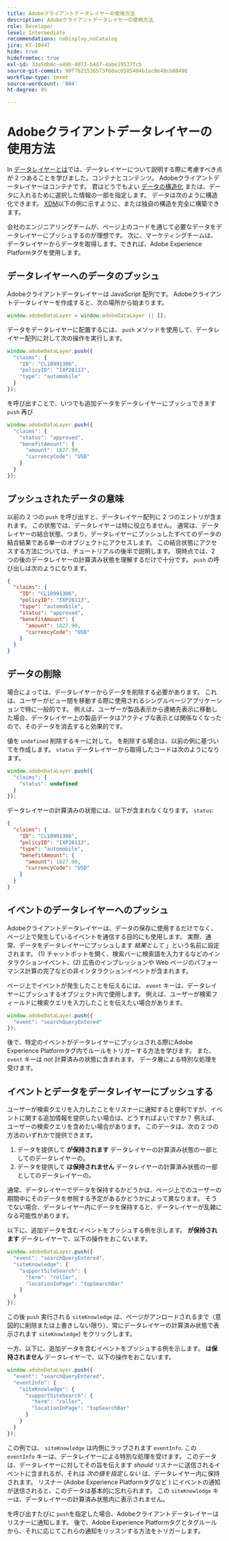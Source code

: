 ```yaml
---
title: Adobeクライアントデータレイヤーの使用方法
description: Adobeクライアントデータレイヤーの使用方法
role: Developer
level: Intermediate
recommendations: noDisplay,noCatalog
jira: KT-10447
hide: true
hidefromtoc: true
exl-id: 33a5db8c-e49b-4073-b4d7-4abe19537fcb
source-git-commit: 90f7621536573f60ac6585404b1ac0e49cb08496
workflow-type: tm+mt
source-wordcount: '884'
ht-degree: 0%

---
```


# Adobeクライアントデータレイヤーの使用方法

In [データレイヤーとは](whats-a-data-layer.md)では、データレイヤーについて説明する際に考慮すべき点が 2 つあることを学びました。コンテナとコンテンツ。 Adobeクライアントデータレイヤーはコンテナです。 君はどうでもよい [データの構造化](../structuring-your-data.md) または、データに入れるために選択した情報の一部を指定します。 データは次のように構造化できます。 [XDM](../structuring-your-data.md#xdm)以下の例に示すように、または独自の構造を完全に構築できます。

会社のエンジニアリングチームが、ページ上のコードを通じて必要なデータをデータレイヤーにプッシュするのが理想です。 次に、マーケティングチームは、データレイヤーからデータを取得します。できれば、Adobe Experience Platformタグを使用します。

## データレイヤーへのデータのプッシュ

Adobeクライアントデータレイヤーは JavaScript 配列です。 Adobeクライアントデータレイヤーを作成すると、次の場所から始まります。

```js
window.adobeDataLayer = window.adobeDataLayer || [];
```

データをデータレイヤーに配置するには、 `push` メソッドを使用して、データレイヤー配列に対して次の操作を実行します。

```js
window.adobeDataLayer.push({
  "claims": {
    "ID": "CL10991306",
    "policyID": "IXP28113",
    "type": "automobile"
  }
});
```

を呼び出すことで、いつでも追加データをデータレイヤーにプッシュできます `push` 再び

```js
window.adobeDataLayer.push({
  "claims": {
    "status": "approved",
    "benefitAmount": {
      "amount": 1827.90,
      "currencyCode": "USD"
    }
  }
});
```

## プッシュされたデータの意味

以前の 2 つの `push` を呼び出すと、データレイヤー配列に 2 つのエントリが含まれます。 この状態では、データレイヤーは特に役立ちません。 通常は、データレイヤーの結合状態、つまり、データレイヤーにプッシュしたすべてのデータの結合結果である単一のオブジェクトにアクセスします。 この結合状態にアクセスする方法については、チュートリアルの後半で説明します。 現時点では、2 つの後のデータレイヤーの計算済み状態を理解するだけで十分です。 `push` の呼び出しは次のようになります。

```json
{
  "claims": {
    "ID": "CL10991306",
    "policyID": "IXP28113",
    "type": "automobile",
    "status": "approved",
    "benefitAmount": {
      "amount": 1827.90,
      "currencyCode": "USD"
    }
  }
}
```

## データの削除

場合によっては、データレイヤーからデータを削除する必要があります。 これは、ユーザーがビュー間を移動する際に使用されるシングルページアプリケーションで特に一般的です。 例えば、ユーザーが製品表示から連絡先表示に移動した場合、データレイヤー上の製品データはアクティブな表示とは関係なくなったので、そのデータを消去すると効果的です。

値を `undefined` 削除するキーに対して。 を削除する場合は、以前の例に基づいてを作成します。 `status` データレイヤーから取得したコードは次のようになります。

```js
window.adobeDataLayer.push({
  "claims": {
    "status": undefined
  }
});
```

データレイヤーの計算済みの状態には、以下が含まれなくなります。 `status`:

```json
{
  "claims": {
    "ID": "CL10991306",
    "policyID": "IXP28113",
    "type": "automobile",
    "benefitAmount": {
      "amount": 1827.90,
      "currencyCode": "USD"
    }
  }
}
```

## イベントのデータレイヤーへのプッシュ

Adobeクライアントデータレイヤーは、データの保存に使用するだけでなく、ページ上で発生しているイベントを通信する目的にも使用します。 実際、通常、データをデータレイヤーにプッシュします _結果として_ 」という名前に設定されます。 (1) チャットボットを開く、検索バーに検索語を入力するなどのインタラクションイベント、(2) 広告のインプレッションや Web ページのパフォーマンス計算の完了などの非インタラクションイベントが含まれます。

ページ上でイベントが発生したことを伝えるには、 `event` キーは、データレイヤーにプッシュするオブジェクト内で使用します。 例えば、ユーザーが検索フィールドに検索クエリを入力したことを伝えたい場合があります。

```js
window.adobeDataLayer.push({
  "event": "searchQueryEntered"
});
```

後で、特定のイベントがデータレイヤーにプッシュされる際にAdobe Experience Platformタグ内でルールをトリガーする方法を学びます。 また、 `event` キーは _not_ 計算済みの状態に含まれます。 データ層による特別な処理を受けます。

## イベントとデータをデータレイヤーにプッシュする

ユーザーが検索クエリを入力したことをリスナーに通知すると便利ですが、イベントに関する追加情報を提供したい場合は、どうすればよいですか？ 例えば、ユーザーの検索クエリを含めたい場合があります。 このデータは、次の 2 つの方法のいずれかで提供できます。

1. データを提供して **が保持されます** データレイヤーの計算済み状態の一部としてのデータレイヤーの。
2. データを提供して **は保持されません** データレイヤーの計算済み状態の一部としてのデータレイヤーの。

通常、データレイヤーでデータを保持するかどうかは、ページ上でのユーザーの期間中にそのデータを参照する予定があるかどうかによって異なります。 そうでない場合、データレイヤー内にデータを保持すると、データレイヤーが乱雑になる可能性があります。

以下に、追加データを含むイベントをプッシュする例を示します。 **が保持されます** データレイヤーで、以下の操作をおこないます。

```js
window.adobeDataLayer.push({
  "event": "searchQueryEntered",
  "siteKnowledge": {
    "supportSiteSearch": {
      "term": "roller",
      "locationInPage": "topSearchBar"
    }
  }
});
```

この後 `push` 実行される `siteKnowledge` は、ページがアンロードされるまで（意図的に削除または上書きしない限り）、常にデータレイヤーの計算済み状態で表示されます `siteKnowledge`) をクリックします。

一方、以下に、追加データを含むイベントをプッシュする例を示します。 **は保持されません** データレイヤーで、以下の操作をおこないます。

```js
window.adobeDataLayer.push({
  "event": "searchQueryEntered",
  "eventInfo": {
    "siteKnowledge": {
      "supportSiteSearch": {
        "term": "roller",
        "locationInPage": "topSearchBar"
      }
    }
  }
});
```

この例では、 `siteKnowledge` は内側にラップされます `eventInfo`. この `eventInfo` キーは、データレイヤーによる特別な処理を受けます。 このデータは、データレイヤーに対してその旨を伝えます _should_ リスナーに送信されるイベントに含まれるが、それは _次の値を指定しない_ は、データレイヤー内に保持されます。 リスナー (Adobe Experience Platformタグなど ) にイベントの通知が送信されると、このデータは基本的に忘れられます。 この `siteKnowledge` キーは、データレイヤーの計算済み状態内に表示されません。

を呼び出すたびに `push`を指定した場合、Adobeクライアントデータレイヤーはリスナーに通知します。 後で、Adobe Experience Platformタグとタグルールから、それに応じてこれらの通知をリッスンする方法をトリガーします。
